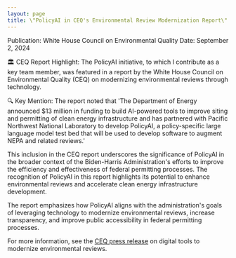 ```yaml
---
layout: page
title: \"PolicyAI in CEQ's Environmental Review Modernization Report\"
---
```


Publication: White House Council on Environmental Quality
Date: September 2, 2024

🏛️ CEQ Report Highlight: The PolicyAI initiative, to which I contribute as a key team member, was featured in a report by the White House Council on Environmental Quality (CEQ) on modernizing environmental reviews through technology.

🔍 Key Mention: The report noted that 'The Department of Energy announced $13 million in funding to build AI-powered tools to improve siting and permitting of clean energy infrastructure and has partnered with Pacific Northwest National Laboratory to develop PolicyAI, a policy-specific large language model test bed that will be used to develop software to augment NEPA and related reviews.'

This inclusion in the CEQ report underscores the significance of PolicyAI in the broader context of the Biden-Harris Administration's efforts to improve the efficiency and effectiveness of federal permitting processes. The recognition of PolicyAI in this report highlights its potential to enhance environmental reviews and accelerate clean energy infrastructure development.

The report emphasizes how PolicyAI aligns with the administration's goals of leveraging technology to modernize environmental reviews, increase transparency, and improve public accessibility in federal permitting processes.

For more information, see the [CEQ press release](https://www.whitehouse.gov/ceq/news-updates/2024/07/17/ceq-releases-recommendations-on-digital-tools-to-modernize-environmental-reviews-increase-transparency-and-accessibility-of-federal-permitting/) on digital tools to modernize environmental reviews.
